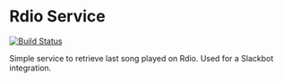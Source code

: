 # Rdio Service

[![Build Status](https://travis-ci.org/stevehanson/rdio.svg?branch=master)](https://travis-ci.org/stevehanson/rdio)

Simple service to retrieve last song played on Rdio. Used for a Slackbot integration.